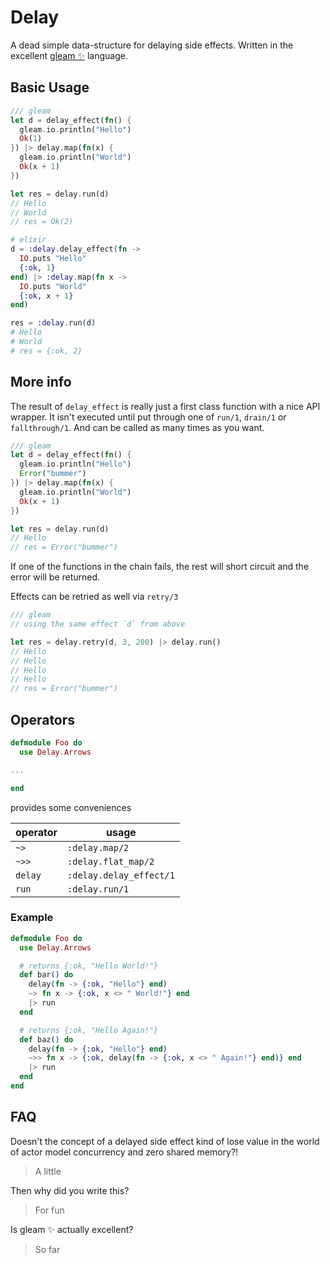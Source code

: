 # Delay

A dead simple data-structure for delaying side effects. Written in the excellent [gleam ✨](https://gleam.run/) language.

## Basic Usage

```rust
/// gleam
let d = delay_effect(fn() {
  gleam.io.println("Hello")
  Ok(1)
}) |> delay.map(fn(x) {
  gleam.io.println("World")
  Ok(x + 1)
})

let res = delay.run(d)
// Hello
// World
// res = Ok(2)
```

```elixir
# elixir
d = :delay.delay_effect(fn -> 
  IO.puts "Hello"
  {:ok, 1}
end) |> :delay.map(fn x -> 
  IO.puts "World"
  {:ok, x + 1}
end)

res = :delay.run(d)
# Hello
# World
# res = {:ok, 2}
```

## More info

The result of `delay_effect` is really just a first class function with a nice API wrapper. It isn't executed until put through one of `run/1`, `drain/1` or `fallthrough/1`. And can be called as many times as you want.

```rust
/// gleam
let d = delay_effect(fn() {
  gleam.io.println("Hello")
  Error("bummer")
}) |> delay.map(fn(x) {
  gleam.io.println("World")
  Ok(x + 1)
})

let res = delay.run(d)
// Hello
// res = Error("bummer")
```

If one of the functions in the chain fails, the rest will short circuit and the error will be returned.

Effects can be retried as well via `retry/3`

```rust
/// gleam
// using the same effect `d` from above

let res = delay.retry(d, 3, 200) |> delay.run()
// Hello
// Hello
// Hello
// Hello
// res = Error("bummer")
```

## Operators

```elixir
defmodule Foo do
  use Delay.Arrows

...

end
```

provides some conveniences

| operator | usage                   |
| -------- | ----------------------- |
| `~>`     | `:delay.map/2`          |
| `~>>`    | `:delay.flat_map/2`     |
| `delay`  | `:delay.delay_effect/1` |
| `run`    | `:delay.run/1`          |

### Example

```elixir
defmodule Foo do
  use Delay.Arrows

  # returns {:ok, "Hello World!"}
  def bar() do
    delay(fn -> {:ok, "Hello"} end)
    ~> fn x -> {:ok, x <> " World!"} end
    |> run
  end

  # returns {:ok, "Hello Again!"}
  def baz() do
    delay(fn -> {:ok, "Hello"} end)
    ~>> fn x -> {:ok, delay(fn -> {:ok, x <> " Again!"} end)} end
    |> run
  end
end
```

## FAQ

Doesn't the concept of a delayed side effect kind of lose value in the world of actor model concurrency and zero shared memory?!

> A little

Then why did you write this?

> For fun

Is gleam ✨ actually excellent?

> So far
